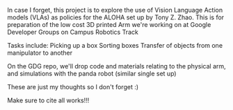 In case I forget, this project is to explore the use of Vision Language Action models (VLAs) as policies for the ALOHA set up by Tony Z. Zhao.
This is for preparation of the low cost 3D printed Arm we're working on at Google Developer Groups on Campus Robotics Track

Tasks include:
Picking up a box
Sorting boxes
Transfer of objects from one manipulator to another


On the GDG repo, we'll drop code and materials relating to the physical arm, and simulations with the panda robot (similar single set up)

These are just my thoughts so I don't forget :)

Make sure to cite all works!!!